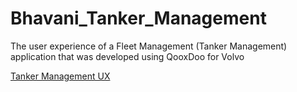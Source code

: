 # Bhavani_Tanker_Management
The user experience of a Fleet Management (Tanker Management) application that was developed using QooxDoo for Volvo


[Tanker Management UX](
https://docs.google.com/spreadsheets/d/e/2PACX-1vRWs2GZ39ncj_638XnBRFe_U9NY1i2xsvVhrV-1YfqwsGG3I6YPfvWLpXX9xfVXYh6j1gmA8fZ_z8Fy/pubhtml) 

